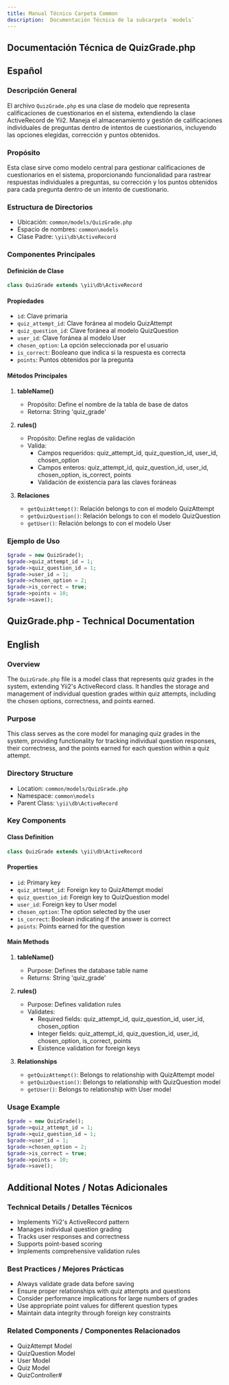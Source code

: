 ```yaml
---
title: Manual Técnico Carpeta Common
description:  Documentación Técnica de la subcarpeta `models`
---
```


## Documentación Técnica de QuizGrade.php

## Español

### Descripción General
El archivo `QuizGrade.php` es una clase de modelo que representa calificaciones de cuestionarios en el sistema, extendiendo la clase ActiveRecord de Yii2. Maneja el almacenamiento y gestión de calificaciones individuales de preguntas dentro de intentos de cuestionarios, incluyendo las opciones elegidas, corrección y puntos obtenidos.

### Propósito
Esta clase sirve como modelo central para gestionar calificaciones de cuestionarios en el sistema, proporcionando funcionalidad para rastrear respuestas individuales a preguntas, su corrección y los puntos obtenidos para cada pregunta dentro de un intento de cuestionario.

### Estructura de Directorios
- Ubicación: `common/models/QuizGrade.php`
- Espacio de nombres: `common\models`
- Clase Padre: `\yii\db\ActiveRecord`

### Componentes Principales

#### Definición de Clase
```php
class QuizGrade extends \yii\db\ActiveRecord
```

#### Propiedades
- `id`: Clave primaria
- `quiz_attempt_id`: Clave foránea al modelo QuizAttempt
- `quiz_question_id`: Clave foránea al modelo QuizQuestion
- `user_id`: Clave foránea al modelo User
- `chosen_option`: La opción seleccionada por el usuario
- `is_correct`: Booleano que indica si la respuesta es correcta
- `points`: Puntos obtenidos por la pregunta

#### Métodos Principales

1. **tableName()**
   - Propósito: Define el nombre de la tabla de base de datos
   - Retorna: String 'quiz_grade'

2. **rules()**
   - Propósito: Define reglas de validación
   - Valida:
     - Campos requeridos: quiz_attempt_id, quiz_question_id, user_id, chosen_option
     - Campos enteros: quiz_attempt_id, quiz_question_id, user_id, chosen_option, is_correct, points
     - Validación de existencia para las claves foráneas

3. **Relaciones**
   - `getQuizAttempt()`: Relación belongs to con el modelo QuizAttempt
   - `getQuizQuestion()`: Relación belongs to con el modelo QuizQuestion
   - `getUser()`: Relación belongs to con el modelo User

### Ejemplo de Uso
```php
$grade = new QuizGrade();
$grade->quiz_attempt_id = 1;
$grade->quiz_question_id = 1;
$grade->user_id = 1;
$grade->chosen_option = 2;
$grade->is_correct = true;
$grade->points = 10;
$grade->save();
```

## QuizGrade.php - Technical Documentation

## English

### Overview
The `QuizGrade.php` file is a model class that represents quiz grades in the system, extending Yii2's ActiveRecord class. It handles the storage and management of individual question grades within quiz attempts, including the chosen options, correctness, and points earned.

### Purpose
This class serves as the core model for managing quiz grades in the system, providing functionality for tracking individual question responses, their correctness, and the points earned for each question within a quiz attempt.

### Directory Structure
- Location: `common/models/QuizGrade.php`
- Namespace: `common\models`
- Parent Class: `\yii\db\ActiveRecord`

### Key Components

#### Class Definition
```php
class QuizGrade extends \yii\db\ActiveRecord
```

#### Properties
- `id`: Primary key
- `quiz_attempt_id`: Foreign key to QuizAttempt model
- `quiz_question_id`: Foreign key to QuizQuestion model
- `user_id`: Foreign key to User model
- `chosen_option`: The option selected by the user
- `is_correct`: Boolean indicating if the answer is correct
- `points`: Points earned for the question

#### Main Methods

1. **tableName()**
   - Purpose: Defines the database table name
   - Returns: String 'quiz_grade'

2. **rules()**
   - Purpose: Defines validation rules
   - Validates:
     - Required fields: quiz_attempt_id, quiz_question_id, user_id, chosen_option
     - Integer fields: quiz_attempt_id, quiz_question_id, user_id, chosen_option, is_correct, points
     - Existence validation for foreign keys

3. **Relationships**
   - `getQuizAttempt()`: Belongs to relationship with QuizAttempt model
   - `getQuizQuestion()`: Belongs to relationship with QuizQuestion model
   - `getUser()`: Belongs to relationship with User model

### Usage Example
```php
$grade = new QuizGrade();
$grade->quiz_attempt_id = 1;
$grade->quiz_question_id = 1;
$grade->user_id = 1;
$grade->chosen_option = 2;
$grade->is_correct = true;
$grade->points = 10;
$grade->save();
```

## Additional Notes / Notas Adicionales

### Technical Details / Detalles Técnicos
- Implements Yii2's ActiveRecord pattern
- Manages individual question grading
- Tracks user responses and correctness
- Supports point-based scoring
- Implements comprehensive validation rules

### Best Practices / Mejores Prácticas
- Always validate grade data before saving
- Ensure proper relationships with quiz attempts and questions
- Consider performance implications for large numbers of grades
- Use appropriate point values for different question types
- Maintain data integrity through foreign key constraints

### Related Components / Componentes Relacionados
- QuizAttempt Model
- QuizQuestion Model
- User Model
- Quiz Model
- QuizController#